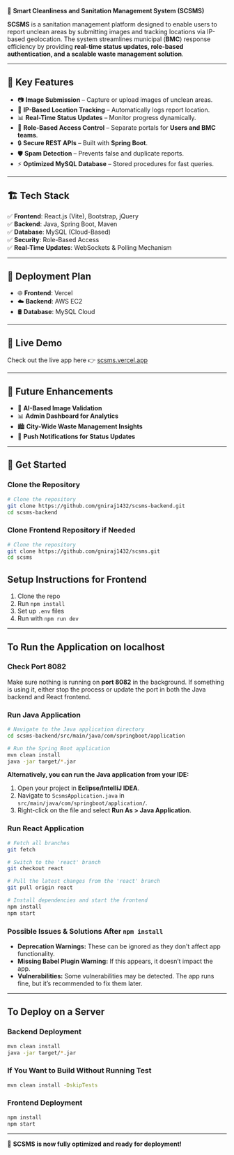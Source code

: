 🚀 **Smart Cleanliness and Sanitation Management System (SCSMS)**

**SCSMS** is a sanitation management platform designed to enable users to report unclean areas by submitting images and tracking locations via IP-based geolocation. The system streamlines municipal (**BMC**) response efficiency by providing **real-time status updates, role-based authentication, and a scalable waste management solution**.

---

## 🌟 **Key Features**

- 📷 **Image Submission** – Capture or upload images of unclean areas.
- 📍 **IP-Based Location Tracking** – Automatically logs report location.
- 📊 **Real-Time Status Updates** – Monitor progress dynamically.
- 👥 **Role-Based Access Control** – Separate portals for **Users and BMC teams**.
- 🔒 **Secure REST APIs** – Built with **Spring Boot**.
- 🛡️ **Spam Detection** – Prevents false and duplicate reports.
- ⚡ **Optimized MySQL Database** – Stored procedures for fast queries.

---

## 🏗️ **Tech Stack**

✅ **Frontend**: React.js (Vite), Bootstrap, jQuery\
✅ **Backend**: Java, Spring Boot, Maven\
✅ **Database**: MySQL (Cloud-Based)\
✅ **Security**: Role-Based Access\
✅ **Real-Time Updates**: WebSockets & Polling Mechanism

---

## 📌 **Deployment Plan**

- 🌐 **Frontend**: Vercel
- ☁️ **Backend**: AWS EC2
- 🛢️ **Database**: MySQL Cloud

---

## 🚀 Live Demo

Check out the live app here 👉 [scsms.vercel.app](https://scsms.vercel.app)

---

## 🎯 **Future Enhancements**

- 📡 **AI-Based Image Validation**
- 📊 **Admin Dashboard for Analytics**
- 🏙️ **City-Wide Waste Management Insights**
- 🔔 **Push Notifications for Status Updates**

---

## **🚀 Get Started**

### **Clone the Repository**

```sh
# Clone the repository
git clone https://github.com/gniraj1432/scsms-backend.git
cd scsms-backend
```

### **Clone Frontend Repository if Needed**

```sh
# Clone the repository
git clone https://github.com/gniraj1432/scsms.git
cd scsms
```

## **Setup Instructions for Frontend**

1. Clone the repo
2. Run `npm install`
3. Set up `.env` files
4. Run with `npm run dev`

---

## **To Run the Application on localhost**

### **Check Port 8082**

Make sure nothing is running on **port 8082** in the background. If something is using it, either stop the process or update the port in both the Java backend and React frontend.

### **Run Java Application**

```sh
# Navigate to the Java application directory
cd scsms-backend/src/main/java/com/springboot/application

# Run the Spring Boot application
mvn clean install
java -jar target/*.jar
```

**Alternatively, you can run the Java application from your IDE:**
1. Open your project in **Eclipse/IntelliJ IDEA**.
2. Navigate to `ScsmsApplication.java` in `src/main/java/com/springboot/application/`.
3. Right-click on the file and select **Run As > Java Application**.

### **Run React Application**

```sh
# Fetch all branches
git fetch  

# Switch to the 'react' branch
git checkout react  

# Pull the latest changes from the 'react' branch
git pull origin react  

# Install dependencies and start the frontend
npm install
npm start
```

### **Possible Issues & Solutions After `npm install`**

- **Deprecation Warnings:** These can be ignored as they don't affect app functionality.
- **Missing Babel Plugin Warning:** If this appears, it doesn’t impact the app.
- **Vulnerabilities:** Some vulnerabilities may be detected. The app runs fine, but it’s recommended to fix them later.

---

## **To Deploy on a Server**

### **Backend Deployment**

```sh
mvn clean install
java -jar target/*.jar
```

### **If You Want to Build Without Running Test**

```sh
mvn clean install -DskipTests
```

### **Frontend Deployment**

```sh
npm install
npm start
```

---

🚀 **SCSMS is now fully optimized and ready for deployment!**


